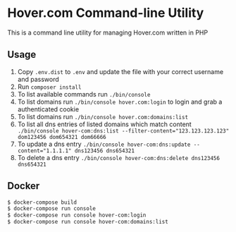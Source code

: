 # Hover.com Command-line Utility

This is a command line utility for managing Hover.com written in PHP

## Usage

1. Copy `.env.dist` to `.env` and update the file with your correct username and password
2. Run `composer install`
3. To list available commands run `./bin/console`
4. To list domains run `./bin/console hover.com:login` to login and grab a authenticated cookie
5. To list domains run `./bin/console hover.com:domains:list`
6. To list all dns entries of listed domains which match content ` ./bin/console hover-com:dns:list --filter-content="123.123.123.123" dom123456 dom654321 dom66666`
7. To update a dns entry `./bin/console hover-com:dns:update --content="1.1.1.1" dns123456 dns654321`
8. To delete a dns entry `./bin/console hover-com:dns:delete dns123456 dns654321`


## Docker

```bash
$ docker-compose build
$ docker-compose run console
$ docker-compose run console hover-com:login
$ docker-compose run console hover-com:domains:list
```
